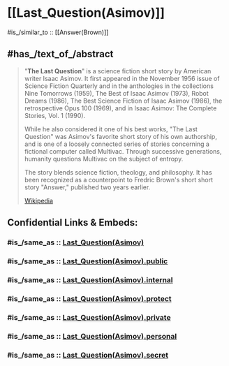 

# [[Last_Question(Asimov)]] 


#is_/similar_to :: [[Answer(Brown)]] 


## #has_/text_of_/abstract 

> "**The Last Question**" is a science fiction short story by American writer Isaac Asimov. 
> It first appeared in the November 1956 issue of Science Fiction Quarterly 
> and in the anthologies in the collections Nine Tomorrows (1959), 
> The Best of Isaac Asimov (1973), Robot Dreams (1986), 
> The Best Science Fiction of Isaac Asimov (1986), the retrospective Opus 100 (1969), 
> and in Isaac Asimov: The Complete Stories, Vol. 1 (1990). 
> 
> While he also considered it one of his best works, 
> "The Last Question" was Asimov's favorite short story of his own authorship, 
> and is one of a loosely connected series of stories 
> concerning a fictional computer called Multivac. 
> Through successive generations, humanity questions Multivac on the subject of entropy.
>
> The story blends science fiction, theology, and philosophy. 
> It has been recognized as a counterpoint to Fredric Brown's short short story "Answer," 
> published two years earlier.
>
> [Wikipedia](https://en.wikipedia.org/wiki/The%20Last%20Question) 
> 


## Confidential Links & Embeds: 

### #is_/same_as :: [Last_Question(Asimov)](/_Standards/Society/Communication/Media/Book/Writer/Modern_Writers/Isaac_Asimov/Last_Question(Asimov).md) 

### #is_/same_as :: [Last_Question(Asimov).public](/_public/Society/Communication/Media/Book/Writer/Modern_Writers/Isaac_Asimov/Last_Question(Asimov).public.md) 

### #is_/same_as :: [Last_Question(Asimov).internal](/_internal/Society/Communication/Media/Book/Writer/Modern_Writers/Isaac_Asimov/Last_Question(Asimov).internal.md) 

### #is_/same_as :: [Last_Question(Asimov).protect](/_protect/Society/Communication/Media/Book/Writer/Modern_Writers/Isaac_Asimov/Last_Question(Asimov).protect.md) 

### #is_/same_as :: [Last_Question(Asimov).private](/_private/Society/Communication/Media/Book/Writer/Modern_Writers/Isaac_Asimov/Last_Question(Asimov).private.md) 

### #is_/same_as :: [Last_Question(Asimov).personal](/_personal/Society/Communication/Media/Book/Writer/Modern_Writers/Isaac_Asimov/Last_Question(Asimov).personal.md) 

### #is_/same_as :: [Last_Question(Asimov).secret](/_secret/Society/Communication/Media/Book/Writer/Modern_Writers/Isaac_Asimov/Last_Question(Asimov).secret.md)

